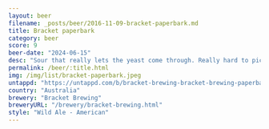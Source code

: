 ```yaml
---
layout: beer
filename: _posts/beer/2016-11-09-bracket-paperbark.md
title: Bracket paperbark
category: beer
score: 9
beer-date: "2024-06-15"
desc: "Sour that really lets the yeast come through. Really hard to pick the flavours, reminds me of a belgian lambic"
permalink: /beer/:title.html
img: /img/list/bracket-paperbark.jpeg
untappd: "https://untappd.com/b/bracket-brewing-bracket-brewing-paperbark/5739457"
country: "Australia"
brewery: "Bracket Brewing"
breweryURL: "/brewery/bracket-brewing.html"
style: "Wild Ale - American"
---
```

